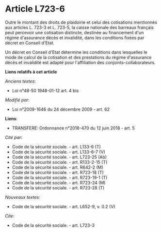 # Article L723-6

Outre le montant des droits de plaidoirie et celui des cotisations mentionnés aux articles L. 723-3 et L. 723-5, la caisse
nationale des barreaux français peut percevoir une cotisation distincte, destinée au financement d'un régime d'assurance
décès et invalidité, dans les conditions fixées par décret en Conseil d'Etat. 

Un décret en Conseil d'Etat détermine les conditions dans lesquelles le mode de calcul de la cotisation et des prestations du
régime d'assurance décès et invalidité est adapté pour l'affiliation des conjoints-collaborateurs.

**Liens relatifs à cet article**

_Anciens textes_:

  - Loi n°48-50 1948-01-12 art. 4 bis

_Modifié par_:

  - Loi n°2009-1646 du 24 décembre 2009 - art. 62

**Liens**:

  - TRANSFERE: Ordonnance n°2018-470 du 12 juin 2018 - art. 5

_Cité par_:

  - Code de la sécurité sociale. - art. L133-6 (T)
  - Code de la sécurité sociale. - art. L133-6-7 (V)
  - Code de la sécurité sociale. - art. L723-25 (Ab)
  - Code de la sécurité sociale. - art. R133-2-15 (T)
  - Code de la sécurité sociale. - art. R642-2 (M)
  - Code de la sécurité sociale. - art. R723-18 (T)
  - Code de la sécurité sociale. - art. R723-19-1 (T)
  - Code de la sécurité sociale. - art. R723-24 (M)
  - Code de la sécurité sociale. - art. R723-28 (T)

_Nouveaux textes_:

  - Code de la sécurité sociale. - art. L652-9, v. 0.2 (V)

_Cite_:

  - Code de la sécurité sociale. - art. L723-3
